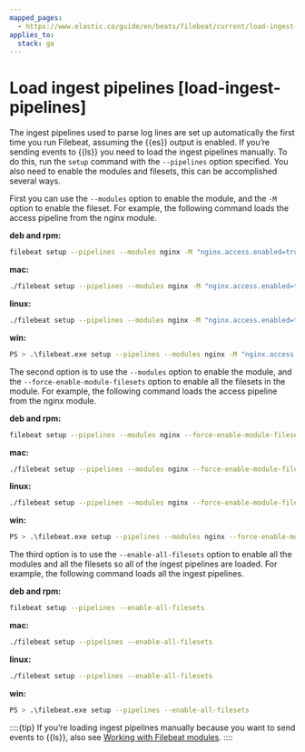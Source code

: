 ```yaml
---
mapped_pages:
  - https://www.elastic.co/guide/en/beats/filebeat/current/load-ingest-pipelines.html
applies_to:
  stack: ga
---
```


# Load ingest pipelines [load-ingest-pipelines]

The ingest pipelines used to parse log lines are set up automatically the first time you run Filebeat, assuming the {{es}} output is enabled. If you’re sending events to {{ls}} you need to load the ingest pipelines manually. To do this, run the `setup` command with the `--pipelines` option specified.  You also need to enable the modules and filesets, this can be accomplished several ways.

First you can use the `--modules` option to enable the module, and the `-M` option to enable the fileset.  For example, the following command loads the access pipeline from the nginx module.

**deb and rpm:**

```sh
filebeat setup --pipelines --modules nginx -M "nginx.access.enabled=true"
```

**mac:**

```sh
./filebeat setup --pipelines --modules nginx -M "nginx.access.enabled=true"
```

**linux:**

```sh
./filebeat setup --pipelines --modules nginx -M "nginx.access.enabled=true"
```

**win:**

```sh
PS > .\filebeat.exe setup --pipelines --modules nginx -M "nginx.access.enabled=true"
```

The second option is to use the `--modules` option to enable the module, and the `--force-enable-module-filesets` option to enable all the filesets in the module.  For example, the following command loads the access pipeline from the nginx module.

**deb and rpm:**

```sh
filebeat setup --pipelines --modules nginx --force-enable-module-filesets
```

**mac:**

```sh
./filebeat setup --pipelines --modules nginx --force-enable-module-filesets
```

**linux:**

```sh
./filebeat setup --pipelines --modules nginx --force-enable-module-filesets
```

**win:**

```sh
PS > .\filebeat.exe setup --pipelines --modules nginx --force-enable-module-filesets
```

The third option is to use the `--enable-all-filesets` option to enable all the modules and all the filesets so all of the ingest pipelines are loaded.  For example, the following command loads all the ingest pipelines.

**deb and rpm:**

```sh
filebeat setup --pipelines --enable-all-filesets
```

**mac:**

```sh
./filebeat setup --pipelines --enable-all-filesets
```

**linux:**

```sh
./filebeat setup --pipelines --enable-all-filesets
```

**win:**

```sh
PS > .\filebeat.exe setup --pipelines --enable-all-filesets
```

::::{tip}
If you’re loading ingest pipelines manually because you want to send events to {{ls}}, also see [Working with Filebeat modules](logstash://reference/working-with-filebeat-modules.md).
::::


